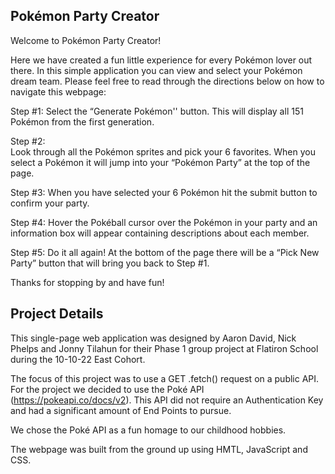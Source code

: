 ## Pokémon Party Creator

Welcome to Pokémon Party Creator! 

Here we have created a fun little experience for every Pokémon lover out there. In this simple application you can view and select your Pokémon dream team. Please feel free to read through the directions below on how to navigate this webpage:

Step #1: 
Select the “Generate Pokémon'' button. This will display all 151 Pokémon from the first generation. 

Step #2:  
Look through all the Pokémon sprites and pick your 6 favorites. When you select a Pokémon it will jump into your “Pokémon Party” at the top of the page. 

Step #3: 
When you have selected your 6 Pokémon hit the submit button to confirm your party.

Step #4: 
Hover the Pokéball cursor over the Pokémon in your party and an information box will appear containing descriptions about each member.

Step #5: 
Do it all again! At the bottom of the page there will be a “Pick New Party” button that will bring you back to Step #1.

Thanks for stopping by and have fun! 

## Project Details
This single-page web application was designed by Aaron David, Nick Phelps and Jonny Tilahun for their Phase 1 group project at Flatiron School during the 10-10-22 East Cohort.

The focus of this project was to use a GET .fetch() request on a public API. For the project we decided to use the Poké API (https://pokeapi.co/docs/v2). This API did not require an Authentication Key and had a significant amount of End Points to pursue.

We chose the Poké API as a fun homage to our childhood hobbies. 

The webpage was built from the ground up using HMTL, JavaScript and CSS. 